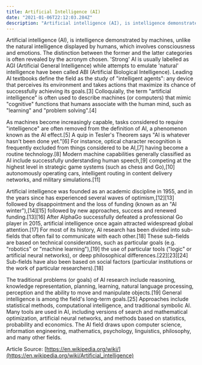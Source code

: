 ```yaml
---
title: Artificial Intelligence (AI)
date: "2021-01-06T22:12:03.284Z"
description: "Artificial intelligence (AI), is intelligence demonstrated by machines, unlike human intelligence, which involves consciousness and emotions. The distinction between the former and the latter categories is often revealed by .."
---
```



Artificial intelligence (AI), is intelligence demonstrated by machines, unlike the natural intelligence displayed by humans, which involves consciousness and emotions. The distinction between the former and the latter categories is often revealed by the acronym chosen. 'Strong' AI is usually labelled as AGI (Artificial General Intelligence) while attempts to emulate 'natural' intelligence have been called ABI (Artificial Biological Intelligence). Leading AI textbooks define the field as the study of "intelligent agents": any device that perceives its environment and takes actions that maximize its chance of successfully achieving its goals.[3] Colloquially, the term "artificial intelligence" is often used to describe machines (or computers) that mimic "cognitive" functions that humans associate with the human mind, such as "learning" and "problem solving".[4]

As machines become increasingly capable, tasks considered to require "intelligence" are often removed from the definition of AI, a phenomenon known as the AI effect.[5] A quip in Tesler's Theorem says "AI is whatever hasn't been done yet."[6] For instance, optical character recognition is frequently excluded from things considered to be AI,[7] having become a routine technology.[8] Modern machine capabilities generally classified as AI include successfully understanding human speech,[9] competing at the highest level in strategic game systems (such as chess and Go),[10] autonomously operating cars, intelligent routing in content delivery networks, and military simulations.[11]

Artificial intelligence was founded as an academic discipline in 1955, and in the years since has experienced several waves of optimism,[12][13] followed by disappointment and the loss of funding (known as an "AI winter"),[14][15] followed by new approaches, success and renewed funding.[13][16] After AlphaGo successfully defeated a professional Go player in 2015, artificial intelligence once again attracted widespread global attention.[17] For most of its history, AI research has been divided into sub-fields that often fail to communicate with each other.[18] These sub-fields are based on technical considerations, such as particular goals (e.g. "robotics" or "machine learning"),[19] the use of particular tools ("logic" or artificial neural networks), or deep philosophical differences.[22][23][24] Sub-fields have also been based on social factors (particular institutions or the work of particular researchers).[18]

The traditional problems (or goals) of AI research include reasoning, knowledge representation, planning, learning, natural language processing, perception and the ability to move and manipulate objects.[19] General intelligence is among the field's long-term goals.[25] Approaches include statistical methods, computational intelligence, and traditional symbolic AI. Many tools are used in AI, including versions of search and mathematical optimization, artificial neural networks, and methods based on statistics, probability and economics. The AI field draws upon computer science, information engineering, mathematics, psychology, linguistics, philosophy, and many other fields.

Article Source: [https://en.wikipedia.org/wiki/](https://en.wikipedia.org/wiki/Artificial_intelligence)
